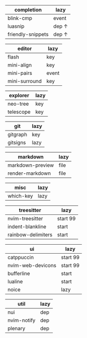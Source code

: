 
| completion         | lazy     |
| -                  | -        |
| blink-cmp          | event    |
| luasnip            | dep ↑    |
| friendly-snippets  | dep ↑    |


| editor             | lazy     |
| -                  | -        |
| flash              | key      |
| mini-align         | key      |
| mini-pairs         | event    |
| mini-surround      | key      |


| explorer           | lazy     |
| -                  | -        |
| neo-tree           | key      |
| telescope          | key      |


| git                | lazy     |
| -                  | -        |
| gitgraph           | key      |
| gitsigns           | lazy     |


| markdown           | lazy     |
| -                  | -        |
| markdown-preview   | file     |
| render-markdown    | file     |


| misc               | lazy     |
| -                  | -        |
| which-key          | lazy     |


| treesitter         | lazy     |
| -                  | -        |
| nvim-treesitter    | start 99 |
| indent-blankline   | start    |
| rainbow-delimiters | start    |


| ui                 | lazy     |
| -                  | -        |
| catppuccin         | start 99 |
| nvim-web-devicons  | start 99 |
| bufferline         | start    |
| lualine            | start    |
| noice              | lazy     |


| util               | lazy     |
| -                  | -        |
| nui                | dep      |
| nvim-notify        | dep      |
| plenary            | dep      |

